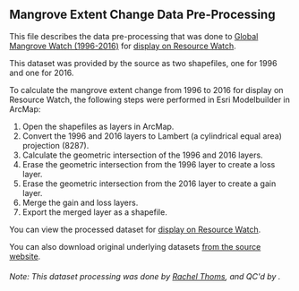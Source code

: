 ## Mangrove Extent Change Data Pre-Processing
This file describes the data pre-processing that was done to [Global Mangrove Watch (1996-2016)](https://data.unep-wcmc.org/datasets/45) for [display on Resource Watch](https://resourcewatch.org/data/explore/f31dece0-9256-428a-84de-3a59f5c06bb7).

This dataset was provided by the source as two shapefiles, one for 1996 and one for 2016.

To calculate the mangrove extent change from 1996 to 2016 for display on Resource Watch, the following steps were performed in Esri Modelbuilder in ArcMap:

1. Open the shapefiles as layers in ArcMap.
2. Convert the 1996 and 2016 layers to Lambert (a cylindrical equal area) projection (8287).
3. Calculate the geometric intersection of the 1996 and 2016 layers.
4. Erase the geometric intersection from the 1996 layer to create a loss layer.
5. Erase the geometric intersection from the 2016 layer to create a gain layer.
6. Merge the gain and loss layers. 
7. Export the merged layer as a shapefile.

You can view the processed dataset for [display on Resource Watch](https://resourcewatch.org/data/explore/f31dece0-9256-428a-84de-3a59f5c06bb7).

You can also download original underlying datasets [from the source website](https://data.unep-wcmc.org/datasets/45).

###### Note: This dataset processing was done by [Rachel Thoms](https://www.wri.org/profile/rachel-thoms), and QC'd by []().
